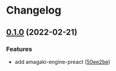 # Changelog

## [0.1.0](https://www.github.com/blinkk/amagaki/compare/create-amagaki-v0.0.1...create-amagaki-v0.1.0) (2022-02-21)


### Features

* add amagaki-engine-preact ([50ee2be](https://www.github.com/blinkk/amagaki/commit/50ee2be40672680fcbaa3a96010c831c1be794a4))
